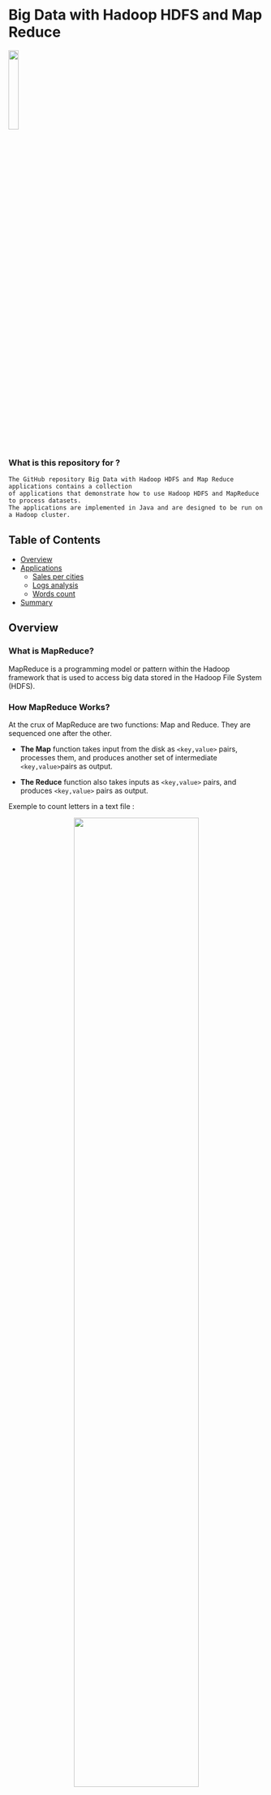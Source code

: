 # Big Data with Hadoop HDFS and Map Reduce

<img src="https://github.com/el-moudni-hicham/bigdata-hdfs-map-reduce/assets/85403056/3915b5e6-9365-4b5b-98cd-776ae4c8c17b" width="20%"/>

### What is this repository for ?

``` 
The GitHub repository Big Data with Hadoop HDFS and Map Reduce applications contains a collection
of applications that demonstrate how to use Hadoop HDFS and MapReduce to process datasets.
The applications are implemented in Java and are designed to be run on a Hadoop cluster.
```


## Table of Contents

* [Overview](#overview)
* [Applications](#applications)
    * [Sales per cities](#sales-per-cities)
    * [Logs analysis](#logs-analysis)
    * [Words count](#words-count)
* [Summary](#summary)
## Overview 

### What is MapReduce?
MapReduce is a programming model or pattern within the Hadoop framework that
is used to access big data stored in the Hadoop File System (HDFS).

### How MapReduce Works?
At the crux of MapReduce are two functions: Map and Reduce. They are sequenced one after the other.

* **The Map** function takes input from the disk as `<key,value>` pairs, processes them, and produces another set of intermediate `<key,value>`pairs as output.

* **The Reduce** function also takes inputs as `<key,value>` pairs, and produces `<key,value>` pairs as output.

Exemple to count letters in a text file :
<p align="center">
   <img src="https://github.com/el-moudni-hicham/bigdata-hdfs-map-reduce/assets/85403056/757a8dd2-0ebd-4e8e-907a-1acbbdde383b" width="70%"/>
</p>

## Applications

### Sales per cities
This project aims to calculate the sum of sales per cities.

[link to project](https://github.com/el-moudni-hicham/bigdata-hdfs-map-reduce/tree/master/ventes-map-reduce)

Here are the steps to create the Hadoop MapReduce Project in Java :

**Step 1 : Create classes.**

* Implementation of Mapper Class :

```java
public class SalesMapper extends Mapper<LongWritable, Text, Text, DoubleWritable> {
    @Override
    protected void map(LongWritable key, Text value, Context context) throws IOException, InterruptedException {
        String[] tokens = value.toString().split(",");
        context.write(new Text(tokens[1]), new DoubleWritable(Double.valueOf(tokens[3])));
    }
}
```

* Implementation of ReducerClass :

```java
public class SalesReducer extends Reducer<Text, DoubleWritable, Text, DoubleWritable> {
    @Override
    protected void reduce(Text key, Iterable<DoubleWritable> values, Context context) throws IOException, InterruptedException {
        long sum = 0;
        for (DoubleWritable value : values) {
            sum += value.get();
        }
        context.write(key, new DoubleWritable(sum));
    }
}
```

* Implementation of Driver Class :

```java
public class SalesDriver {
    public static void main(String[] args) throws Exception {
        Configuration conf = new Configuration();
        Job job = Job.getInstance(conf, "Sales");
        job.setJarByClass(SalesDriver.class);
        job.setMapperClass(SalesMapper.class);
        job.setReducerClass(SalesReducer.class);
        job.setOutputKeyClass(Text.class);
        job.setOutputValueClass(DoubleWritable.class);
        FileInputFormat.addInputPath(job, new Path(args[0]));
        FileOutputFormat.setOutputPath(job, new Path(args[1]));
        System.exit(job.waitForCompletion(true) ? 0 : 1);
    }
}
```

**Step 2 : Creating the Jar File of the Project.**

by running command `maven install` and the jar will be appear in the target folder :

![image](https://github.com/el-moudni-hicham/bigdata-hdfs-map-reduce/assets/85403056/9eba8035-ee49-4ac8-80a3-d5d06e893055)

**Step 3 : Creating the Text File.**

![image](https://github.com/el-moudni-hicham/bigdata-hdfs-map-reduce/assets/85403056/c507d617-ce31-4692-9222-cfe927ba1bd3)

**Step 4 : Putting the file in HDFS root.**

by using the below command :

`hdfs dfs -put sales.txt /`

**Step 5 : Execute the Hadoop MapReduce application.**

by using the below execution command :

`hadoop jar sales-map-reduce-2.jar SalesDriver /sales.txt /salesPerCity`

This will start the execution of MapReduce job :

![image](https://github.com/el-moudni-hicham/bigdata-hdfs-map-reduce/assets/85403056/707a5896-1dd8-48f1-ac56-df5e8fb4d9cf)



**Step 5 : Exploring the output result.**

![image](https://github.com/el-moudni-hicham/bigdata-hdfs-map-reduce/assets/85403056/4813bf37-8bda-4fc6-97d0-47057b674ece)
![image](https://github.com/el-moudni-hicham/bigdata-hdfs-map-reduce/assets/85403056/4c7c4aba-ff5a-46ce-b3ea-befb3bb62ac7)

by using the below command :

`hdfs dfs -cat /salesPerCity/part-r-00000`

![image](https://github.com/el-moudni-hicham/bigdata-hdfs-map-reduce/assets/85403056/5dc9d52c-b1cd-4dcf-85a4-3528814505a7)


### Logs analysis
This project aims to analyse log files and extract the number of success request for each IP address.

[link to project](https://github.com/el-moudni-hicham/bigdata-hdfs-map-reduce/tree/master/logs-analysis-map-reduce)

Results :

![image](https://github.com/el-moudni-hicham/bigdata-hdfs-map-reduce/assets/85403056/27e3bb82-0b11-45e4-be9b-a3ae623be065)

![image](https://github.com/el-moudni-hicham/bigdata-hdfs-map-reduce/assets/85403056/7c1925fa-6b7a-44b6-83bb-4cde0b3d9e58)

### Words count
This project aims to calculate the number of each word in a file.

[link to project](https://github.com/el-moudni-hicham/bigdata-hdfs-map-reduce/tree/master/words-count-map-reduce)

Results :

![image](https://github.com/el-moudni-hicham/bigdata-hdfs-map-reduce/assets/85403056/89728712-94f0-4bf7-ae40-716a89d57450)


![image](https://github.com/el-moudni-hicham/bigdata-hdfs-map-reduce/assets/85403056/5b519ae0-b9f2-4901-903f-6a10bd16f8d8)


## Summary

We have Successfully created the Hadoop MapReduce Project in Java and executed the MapReduce job on Ubuntu.
